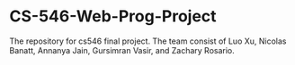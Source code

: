 # CS-546-Web-Prog-Project
The repository for cs546 final project. The team consist of Luo Xu, Nicolas Banatt, Annanya Jain, Gursimran Vasir, and Zachary Rosario.
